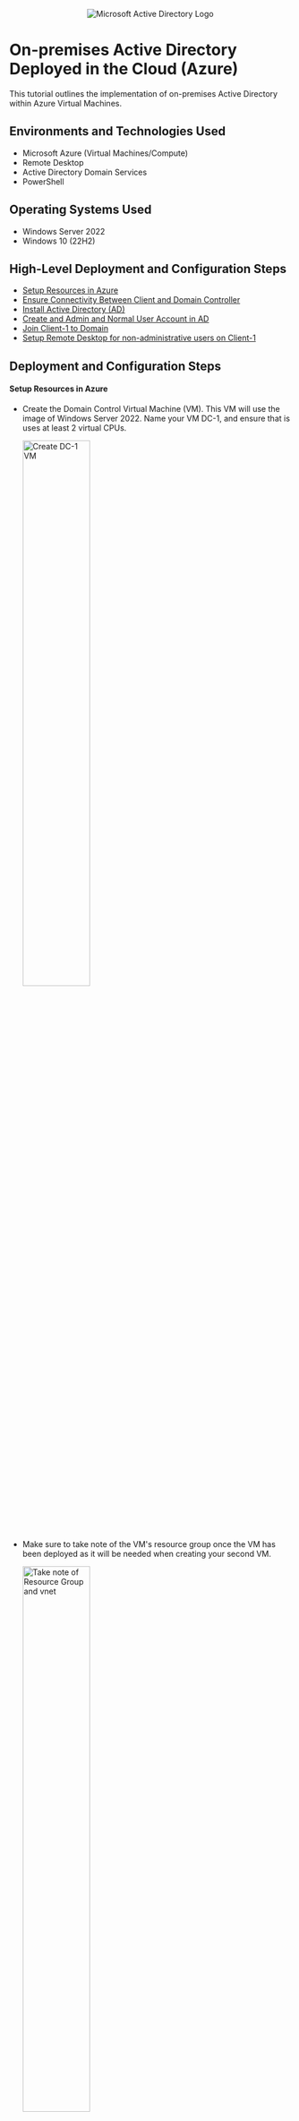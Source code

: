 <p align="center">
<img src="https://i.imgur.com/pU5A58S.png" alt="Microsoft Active Directory Logo"/>
</p>

<h1>On-premises Active Directory Deployed in the Cloud (Azure)</h1>
This tutorial outlines the implementation of on-premises Active Directory within Azure Virtual Machines.<br />


<h2>Environments and Technologies Used</h2>

- Microsoft Azure (Virtual Machines/Compute)
- Remote Desktop
- Active Directory Domain Services
- PowerShell

<h2>Operating Systems Used </h2>

- Windows Server 2022
- Windows 10 (22H2)

<h2>High-Level Deployment and Configuration Steps</h2>

- [Setup Resources in Azure](#setup)
- [Ensure Connectivity Between Client and Domain Controller](#connect)
- [Install Active Directory (AD)](#installad)
- [Create and Admin and Normal User Account in AD](#user)
- [Join Client-1 to Domain](#join)
- [Setup Remote Desktop for non-administrative users on Client-1](#rdc)


<h2>Deployment and Configuration Steps</h2>

<a name = "setup">
<h4>Setup Resources in Azure</h4>
</a>

- Create the Domain Control Virtual Machine (VM). This VM will use the image of Windows Server 2022. Name your VM DC-1, and ensure that is uses at least 2 virtual CPUs.

  <img width="50%" height = "50%" alt="Create DC-1 VM" src="https://github.com/s-evelyn/configure-ad/assets/53543374/6907be9b-4258-40f6-a3aa-ea3f7927d450">


- Make sure to take note of the VM's resource group once the VM has been deployed as it will be needed when creating your second VM.
    
    <img width="50%" height = "50%" alt="Take note of Resource Group and vnet" src="https://github.com/s-evelyn/configure-ad/assets/53543374/322873bf-1cac-4b21-8f8c-6989f7eae841">

- DC-1 NIC should be set set to static, so that it can be reliably discovered accross the server.
  - Navigate to the the DC-1 Virtual Machine and click on Networking, and then click on Networking Interface:
 
      <img width="50%" height ="50%"  alt="Change NIC 1" src="https://github.com/s-evelyn/configure-ad/assets/53543374/ce9b8e62-805c-434d-b1f4-464b4f3b89dd">
      
  - Select IP config in the menu bar 

     <img width="50%" height ="50%" alt="Change NIC select IP config" src="https://github.com/s-evelyn/configure-ad/assets/53543374/0d980c73-128b-47a6-be60-90150a23be30">
   

  - Notice that the ipconfig is set to Dynamic, go ahead and click on ipconfig

      <img width="50%" height ="50%" alt="change nic 3" src="https://github.com/s-evelyn/configure-ad/assets/53543374/a9637780-ef16-4071-82db-01268d43f78d">

  - Click on Static and then Save the change made. Take note of the Private IP address of DC-1

      <img width="50%" height ="50%" alt="change nic to static" src="https://github.com/s-evelyn/configure-ad/assets/53543374/4018653d-0e6e-436e-9e67-e8a252bf11ae">

- Create another VM in azure and call is Client-1.
  - Make sure that it has the Windows 10 22H2 imaging and uses at least 2vcpus. Ensure that is uses the same resource group, and vnet as DC-1

      <img width="50%" height ="50%" alt="Same resource group" src="https://github.com/s-evelyn/configure-ad/assets/53543374/49fad3f6-725e-47a7-b072-2b4202efebf9">

      <img width="50%" height ="50%" alt="V-net the same" src="https://github.com/s-evelyn/configure-ad/assets/53543374/97146f1a-9c2b-4dd4-b496-bda37b8f5854">

----------------------------------------------------------------------------------------------------------------------------
<a name = "connect">
<h4>Ensure Connectivity between Client-1 and Domain Controller</h4>
</a>

- Copy the Public IP of Client-1 from Azure

    <img width="50%" height ="50%" alt="log on to client-1" src="https://github.com/s-evelyn/configure-ad/assets/53543374/5779eee6-3944-4060-815c-02dd770f5cbe">

- Use this to log on to Client-1 via Remote Desktop Connection.

    <img width="50%" height ="50%" alt="log in to remote desktop" src="https://github.com/s-evelyn/configure-ad/assets/53543374/4a772679-fd8b-468a-8c81-ae17aa7f40e5">

- Navigate to command line and ping the private IP address of DC-1. Note that the response Times Out on each attempt.

    <img width="50%" height ="50%" alt="ping private ip of DC-1" src="https://github.com/s-evelyn/configure-ad/assets/53543374/31a842c7-60b6-407d-8be2-d4118ea30b2a">

- To ensure connectivity, log in to DC-1 via remote desktop, and navigate to the Windows Defender Firewall with Advanced Security.

    <img width="50%" height ="50%" alt="Windows defender firewall" src="https://github.com/s-evelyn/configure-ad/assets/53543374/f774b12d-1947-466c-8296-12e2eed9e205">

- Click on Inbound Rules and find the two ICMP Echos Requests, and click on Enable rule

    <img width="50%" height ="50%" alt="Enable ICMP echos" src="https://github.com/s-evelyn/configure-ad/assets/53543374/3cb7aa1c-6db1-4573-891c-f9f2e433c10c">

- Navigate back to client-1 and perform another ping the Private IP address of DC-1. Note that ping succeeded.

    <img width="50%" height ="50%" alt="ping after icmp activation" src="https://github.com/s-evelyn/configure-ad/assets/53543374/1db79797-ad72-42fb-b747-83d424602637">

----------------------------------------------------------------------------------------------------------------------------

<a name = "installad" >
<h4>Install Active Directory</h4>
</a>

- Navigate to DC-1 and open Windows Servers Manager
- Click on Add roles and features

    <img width="50%" height ="50%" alt="Install DC Add roles" src="https://github.com/s-evelyn/configure-ad/assets/53543374/6ced0d1e-0f54-40ba-b076-3b64de6784b1">

- Click Next until you get to  Server Roles. Click on Active Directory Domain Server
  
    <img width="50%" height ="50%" alt="Click Active Directory Domain" src="https://github.com/s-evelyn/configure-ad/assets/53543374/f7781151-e389-44a9-a39e-221ae82d75ba">

- Click on Add Features

    <img width="50%" height ="50%" alt="Add features" src="https://github.com/s-evelyn/configure-ad/assets/53543374/931fbe7a-a0df-4307-9f77-0e4d41054750">

- Continue to Click Next
- You will notice a yellow triangle, click on it and then Click "Promote this server to a domain controler"

    <img width="50%" height ="50%" alt="Promote to domain controller" src="https://github.com/s-evelyn/configure-ad/assets/53543374/23998a3d-c66e-4c2d-b6ea-563789d1d75f">

- Add a new forest. You can name it whatever you would like just remember. For the purporse of this tutorial we will use mydomain.com. Then click next

    <img width="50%" height ="50%" alt="add a new forest" src="https://github.com/s-evelyn/configure-ad/assets/53543374/c5e7cdb0-adbe-4c51-bf9a-1f63befcf77a">

- Type in the Directory Services restore mode password. 

    <img width="50%" height ="50%" alt="direcroty services restore password" src="https://github.com/s-evelyn/configure-ad/assets/53543374/6633611e-8be4-4a09-9735-a73c24ba4bb2">

- Continue to click next until you get to install, and click install. Once you are finished the VM will restart. Go to azure and refresh the DC-1

    <img width="50%" height ="50%" alt="refresh DC-1" src="https://github.com/s-evelyn/configure-ad/assets/53543374/ecb1d196-30ea-4d97-b177-9451589c99d8">

- Login into DC-1 this time as mydomain/labuser

    <img width="50%" height ="50%" alt="log in as domain user" src="https://github.com/s-evelyn/configure-ad/assets/53543374/e36a301b-0597-45de-b14c-07cba86aad83">


----------------------------------------------------------------------------------------------------------------------------
<a name = "user">
<h4>**Create an Admin and Normal User Account in DC-1**</h4>
</a>

- In DC-1, open the Windows Server Manager, click on tools and then click on Active Directory Users and Computers (ADUC)

    <img width="50%" height ="50%" alt="Select ADUC" src="https://github.com/s-evelyn/configure-ad/assets/53543374/873573f0-d991-485a-bc61-4b5970fda105">

- Create an Organizational Unit (OU) by right clicking on mydomain.com -> New -> Organizational Unit

    <img width="50%" height ="50%" alt="organizational unit creation" src="https://github.com/s-evelyn/configure-ad/assets/53543374/6d84f959-d45e-4325-b8bd-a340a7aaf779">

- Create a new OU called Employees, then click ok

    <img width="50%" height ="50%" alt="Add Employees" src="https://github.com/s-evelyn/configure-ad/assets/53543374/e5cb780d-875f-44ab-bd35-229f62412854">

- Create a new OU called ADMINS.
- You are now going to create a new user who has administrative priveleges
- In ADUC right click on the ADMINS OU that was just created, select New -> Select Users

    <img width="50%" height ="50%" alt="New user" src="https://github.com/s-evelyn/configure-ad/assets/53543374/13fc3e07-532b-4f44-8778-5fb188cc03b3">

- Fill in with the user's information, then click next.

    <img width="50%" height ="50%" alt="jane doe create 1" src="https://github.com/s-evelyn/configure-ad/assets/53543374/8ad9d8b7-1ddb-41a1-8b41-4942ff29f038">

- Fill out the password section and for the purpose of this tutorial deselect the "User must change password at next login" and click next.

    <img width="50%" height ="50%" alt="jane doe create 2" src="https://github.com/s-evelyn/configure-ad/assets/53543374/46c498df-21d4-416c-86d3-a7bb23a9543a">


- Once the user has been created right click and select properties.

    <img width="50%" height ="50%" alt="Add Jane Doe to Security Group" src="https://github.com/s-evelyn/configure-ad/assets/53543374/5dc45b82-125e-4e36-8d41-450a58f22e56">

- Click on Member Of and Add
  
    <img width="50%" height ="50%" alt="Add Jane Doe to Security Group 2" src="https://github.com/s-evelyn/configure-ad/assets/53543374/4123316a-9cc7-4bdb-a6e3-2aa356111abc">

- Type in domain admin and ok

    <img width="50%" height ="50%" alt="add jane doe to security group 3" src="https://github.com/s-evelyn/configure-ad/assets/53543374/9be20ef9-9344-4a97-8b3d-736ab6af8b9b">

- Logout/close the remote desktop to DC-1 and log backin as domain/jane.doe

    <img width="50%" height ="50%" alt="Sign in as jane doe" src="https://github.com/s-evelyn/configure-ad/assets/53543374/043c9666-22bb-41ce-9752-3efe9b3a0cdc">
 
------------------------------------------------------------------------------------------------------------------------

<a name = "join">
<h4>Join Client-1 to the Domain</h4>
</a>


- Go to the Azure Portal and navigate to the Client-1 VM.
- Click on Networking and then on the network interface

    <img width="50%" height ="50%" alt="client 1 dns change" src="https://github.com/s-evelyn/configure-ad/assets/53543374/89d5cdb1-0753-4f64-8979-e68c2e1f8ba0">

- Click on DNS servers

    <img width="50%" height ="50%" alt="change dns" src="https://github.com/s-evelyn/configure-ad/assets/53543374/9a22d652-56b9-45a4-a32f-587c01cddbcf">

- Select Custom, and then type in the Private IP address for DC-1
  
    <img width="50%" height ="50%" alt="change dns 2" src="https://github.com/s-evelyn/configure-ad/assets/53543374/abf2ade2-9e8a-4220-b95d-16abcc5f7b1b">


- Restart Client-1 from the Azure Portal
  
    <img width="50%" height ="50%" alt="Restart Client 1" src="https://github.com/s-evelyn/configure-ad/assets/53543374/6bf03add-e39d-4191-a50a-f1c4b70caab3">

- Login in to the Client-1 via remote desktop
- Navigate to System Propertise and then About
- Click Rename PC (Advanced)

    <img width="50%" height ="50%" alt="Rename PC attach to my domain" src="https://github.com/s-evelyn/configure-ad/assets/53543374/4b68f694-8a56-4f92-9ebb-e83e3149eab0">

-  Click on Change

    <img width="50%" height ="50%" alt="rename pc 2" src="https://github.com/s-evelyn/configure-ad/assets/53543374/d30c2933-f017-43d0-b525-41d3829017ae">

- Click on Domain, and then type in the name of your domain and click ok
  
    <img width="50%" height ="50%" alt="rename pc 3" src="https://github.com/s-evelyn/configure-ad/assets/53543374/23b17835-7d15-4aca-b7da-bbe8c46e8c9d">

- Then type in the login information for the admin user you created

    <img width="50%" height ="50%" alt="login as jane doe admin" src="https://github.com/s-evelyn/configure-ad/assets/53543374/3670a8ba-1124-4b94-872e-90af945d8df8">

- The computer is now going to let you know that you need to restart for the change to take place. And then prompt you to restart.

    <img width="50%" height ="50%" alt="restart computer" src="https://github.com/s-evelyn/configure-ad/assets/53543374/30cd7d36-ae0d-44de-be02-2331b73fc2ce">

    <img width="50%" height ="50%" alt="restart computer 2" src="https://github.com/s-evelyn/configure-ad/assets/53543374/332adafa-c99d-4314-8490-e45a157d0038">

- Open the DC-1 and then go to ADUC. Click on mydomain.com and then Computers. If you see Client-1 there this verifies that it has been added to the domain.

    <img width="50%" height ="50%" alt="See Client-1 is attached" src="https://github.com/s-evelyn/configure-ad/assets/53543374/bc8e2c38-ceaa-4daf-a493-86c90fc4e108">


--------------------------------------------------------------------------------------------------------------------------

<a name = "rdc">
<h4>Setup Remote Desktop for non-administrative users on Client-1</h4>
</a>

- Login to Client-1 as the administrative user you created.
- Open System Properities and click on Remote Desktop

    <img width="50%" height ="50%" alt="users who can connect to mydomain" src="https://github.com/s-evelyn/configure-ad/assets/53543374/283c4067-23e3-4acb-9c20-923f183e0df1">

- Click on Add

    <img width="50%" height ="50%" alt="add domain users" src="https://github.com/s-evelyn/configure-ad/assets/53543374/851254a4-83ca-4f0a-a399-c86c94189b23">

- Type in domain users, and then click ok
  
    <img width="50%" height ="50%" alt="add remote desktop users" src="https://github.com/s-evelyn/configure-ad/assets/53543374/6c9135b6-8864-46e3-8aad-c0788e338820">

- Note that this is normally done with Group Policy, which would allow you to do this to many systems at once.



